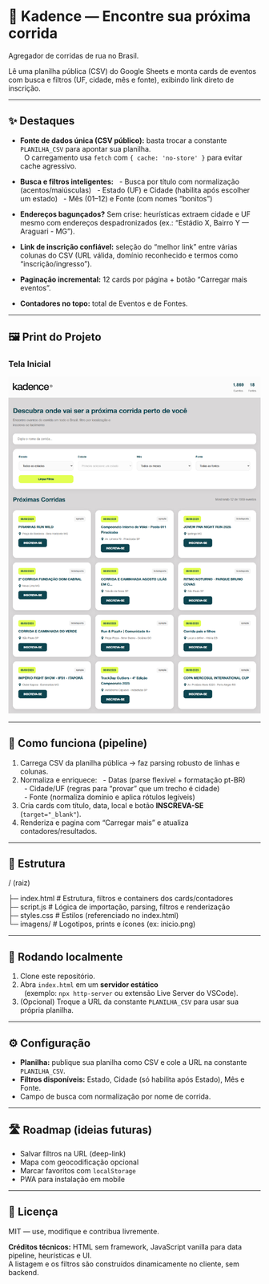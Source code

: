 # 🏃 Kadence — Encontre sua próxima corrida

Agregador de corridas de rua no Brasil.  

Lê uma planilha pública (CSV) do Google Sheets e monta cards de eventos com busca e filtros (UF, cidade, mês e fonte), exibindo link direto de inscrição.

---

## ✨ Destaques

- **Fonte de dados única (CSV público):** basta trocar a constante `PLANILHA_CSV` para apontar sua planilha.  
&nbsp; O carregamento usa `fetch` com `{ cache: 'no-store' }` para evitar cache agressivo.

- **Busca e filtros inteligentes:**
&nbsp; - Busca por título com normalização (acentos/maiúsculas)
&nbsp; - Estado (UF) e Cidade (habilita após escolher um estado)
&nbsp; - Mês (01–12) e Fonte (com nomes “bonitos”)

- **Endereços bagunçados?** Sem crise: heurísticas extraem cidade e UF mesmo com endereços despadronizados (ex.: “Estádio X, Bairro Y — Araguari - MG”).

- **Link de inscrição confiável:** seleção do “melhor link” entre várias colunas do CSV (URL válida, domínio reconhecido e termos como “inscrição/ingresso”).

- **Paginação incremental:** 12 cards por página + botão “Carregar mais eventos”.

- **Contadores no topo:** total de Eventos e de Fontes.

---

## 🖼️ Print do Projeto

### Tela Inicial

![Tela Inicial](imagens/inicio.png)

---

## 🧠 Como funciona (pipeline)

1. Carrega CSV da planilha pública → faz parsing robusto de linhas e colunas.  
2. Normaliza e enriquece:
&nbsp;  - Datas (parse flexível + formatação pt-BR)  
&nbsp;  - Cidade/UF (regras para “provar” que um trecho é cidade)  
&nbsp;  - Fonte (normaliza domínio e aplica rótulos legíveis)  
3. Cria cards com título, data, local e botão **INSCREVA-SE** (`target="_blank"`).  
4. Renderiza e pagina com “Carregar mais” e atualiza contadores/resultados.

---

## 📁 Estrutura

/ (raiz)

├─ index.html # Estrutura, filtros e containers dos cards/contadores  
├─ script.js # Lógica de importação, parsing, filtros e renderização  
├─ styles.css # Estilos (referenciado no index.html)  
└─ imagens/ # Logotipos, prints e ícones (ex: inicio.png)

---

## 🧪 Rodando localmente

1. Clone este repositório.  
2. Abra `index.html` em um **servidor estático**  
&nbsp;  (exemplo: `npx http-server` ou extensão Live Server do VSCode).  
3. (Opcional) Troque a URL da constante `PLANILHA_CSV` para usar sua própria planilha.

---

## ⚙️ Configuração

- **Planilha:** publique sua planilha como CSV e cole a URL na constante `PLANILHA_CSV`.  
- **Filtros disponíveis:** Estado, Cidade (só habilita após Estado), Mês e Fonte.  
- Campo de busca com normalização por nome de corrida.

---

## 🛣️ Roadmap (ideias futuras)

- Salvar filtros na URL (deep-link)  
- Mapa com geocodificação opcional  
- Marcar favoritos com `localStorage`  
- PWA para instalação em mobile

---

## 🪪 Licença

MIT — use, modifique e contribua livremente.

**Créditos técnicos:** HTML sem framework, JavaScript vanilla para data pipeline, heurísticas e UI.  
A listagem e os filtros são construídos dinamicamente no cliente, sem backend.
